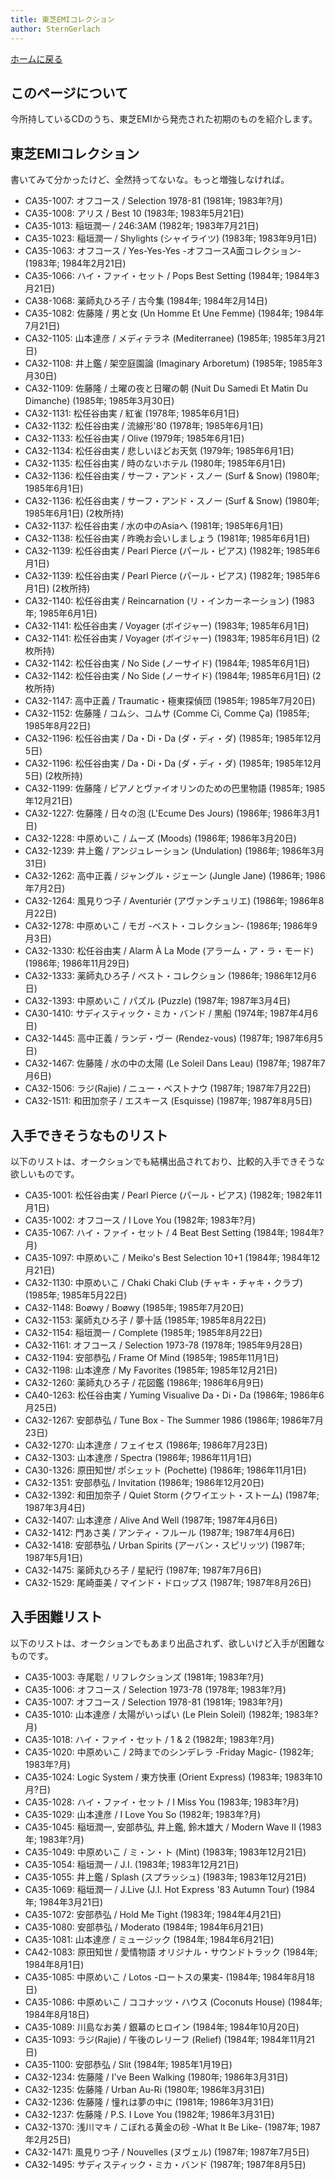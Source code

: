 ```yaml
---
title: 東芝EMIコレクション
author: SternGerlach
---
```


<!--
 pandoc -s --filter pandoc-crossref -M "crossrefYaml=./crossref_config.yaml" -f markdown -t html5 --mathjax --css ./style.css ./toshiba-emi.md > ./toshiba-emi.html
-->

[ホームに戻る](./index.html)

## このページについて

今所持しているCDのうち、東芝EMIから発売された初期のものを紹介します。

## 東芝EMIコレクション

書いてみて分かったけど、全然持ってないな。もっと増強しなければ。

* CA35-1007: オフコース / Selection 1978-81 (1981年; 1983年?月)
* CA35-1008: アリス / Best 10 (1983年; 1983年5月21日)
* CA35-1013: 稲垣潤一 / 246:3AM (1982年; 1983年7月21日)
* CA35-1023: 稲垣潤一 / Shylights (シャイライツ) (1983年; 1983年9月1日)
* CA35-1063: オフコース / Yes-Yes-Yes -オフコースA面コレクション- (1983年; 1984年2月21日)
* CA35-1066: ハイ・ファイ・セット / Pops Best Setting (1984年; 1984年3月21日)
* CA38-1068: 薬師丸ひろ子 / 古今集 (1984年; 1984年2月14日)
* CA35-1082: 佐藤隆 / 男と女 (Un Homme Et Une Femme) (1984年; 1984年7月21日)
* CA32-1105: 山本達彦 / メディテラネ (Mediterranee) (1985年; 1985年3月21日)
* CA32-1108: 井上鑑 / 架空庭園論 (Imaginary Arboretum) (1985年; 1985年3月30日)
* CA32-1109: 佐藤隆 / 土曜の夜と日曜の朝 (Nuit Du Samedi Et Matin Du Dimanche) (1985年; 1985年3月30日)
* CA32-1131: 松任谷由実 / 紅雀 (1978年; 1985年6月1日)
* CA32-1132: 松任谷由実 / 流線形'80 (1978年; 1985年6月1日)
* CA32-1133: 松任谷由実 / Olive (1979年; 1985年6月1日)
* CA32-1134: 松任谷由実 / 悲しいほどお天気 (1979年; 1985年6月1日)
* CA32-1135: 松任谷由実 / 時のないホテル (1980年; 1985年6月1日)
* CA32-1136: 松任谷由実 / サーフ・アンド・スノー (Surf & Snow) (1980年; 1985年6月1日)
* CA32-1136: 松任谷由実 / サーフ・アンド・スノー (Surf & Snow) (1980年; 1985年6月1日) (2枚所持)
* CA32-1137: 松任谷由実 / 水の中のAsiaへ (1981年; 1985年6月1日)
* CA32-1138: 松任谷由実 / 昨晩お会いしましょう (1981年; 1985年6月1日)
* CA32-1139: 松任谷由実 / Pearl Pierce (パール・ピアス) (1982年; 1985年6月1日)
* CA32-1139: 松任谷由実 / Pearl Pierce (パール・ピアス) (1982年; 1985年6月1日) (2枚所持)
* CA32-1140: 松任谷由実 / Reincarnation (リ・インカーネーション) (1983年; 1985年6月1日)
* CA32-1141: 松任谷由実 / Voyager (ボイジャー) (1983年; 1985年6月1日)
* CA32-1141: 松任谷由実 / Voyager (ボイジャー) (1983年; 1985年6月1日) (2枚所持)
* CA32-1142: 松任谷由実 / No Side (ノーサイド) (1984年; 1985年6月1日)
* CA32-1142: 松任谷由実 / No Side (ノーサイド) (1984年; 1985年6月1日) (2枚所持)
* CA32-1147: 高中正義 / Traumatic・極東探偵団 (1985年; 1985年7月20日)
* CA32-1152: 佐藤隆 / コムシ、コムサ (Comme Ci, Comme Ça) (1985年; 1985年8月22日)
* CA32-1196: 松任谷由実 / Da・Di・Da (ダ・ディ・ダ) (1985年; 1985年12月5日)
* CA32-1196: 松任谷由実 / Da・Di・Da (ダ・ディ・ダ) (1985年; 1985年12月5日) (2枚所持)
* CA32-1199: 佐藤隆 / ピアノとヴァイオリンのための巴里物語 (1985年; 1985年12月21日)
* CA32-1227: 佐藤隆 / 日々の泡 (L'Ecume Des Jours) (1986年; 1986年3月1日)
* CA32-1228: 中原めいこ / ムーズ (Moods) (1986年; 1986年3月20日)
* CA32-1239: 井上鑑 / アンジュレーション (Undulation) (1986年; 1986年3月31日)
* CA32-1262: 高中正義 / ジャングル・ジェーン (Jungle Jane) (1986年; 1986年7月2日)
* CA32-1264: 風見りつ子 / Aventuriér (アヴァンチュリエ) (1986年; 1986年8月22日)
* CA32-1278: 中原めいこ / モガ -ベスト・コレクション- (1986年; 1986年9月3日)
* CA32-1330: 松任谷由実 / Alarm À La Mode (アラーム・ア・ラ・モード) (1986年; 1986年11月29日)
* CA32-1333: 薬師丸ひろ子 / ベスト・コレクション (1986年; 1986年12月6日)
* CA32-1393: 中原めいこ / パズル (Puzzle) (1987年; 1987年3月4日)
* CA30-1410: サディスティック・ミカ・バンド / 黒船 (1974年; 1987年4月6日)
* CA32-1445: 高中正義 / ランデ・ヴー (Rendez-vous) (1987年; 1987年6月5日)
* CA32-1467: 佐藤隆 / 水の中の太陽 (Le Soleil Dans Leau) (1987年; 1987年7月6日)
* CA32-1506: ラジ(Rajie) / ニュー・ベストナウ (1987年; 1987年7月22日)
* CA32-1511: 和田加奈子 / エスキース (Esquisse) (1987年; 1987年8月5日)

## 入手できそうなものリスト

以下のリストは、オークションでも結構出品されており、比較的入手できそうな欲しいものです。

* CA35-1001: 松任谷由実 / Pearl Pierce (パール・ピアス) (1982年; 1982年11月1日)
* CA35-1002: オフコース / I Love You (1982年; 1983年?月)
* CA35-1067: ハイ・ファイ・セット / 4 Beat Best Setting (1984年; 1984年?月)
* CA35-1097: 中原めいこ / Meiko's Best Selection 10+1 (1984年; 1984年12月21日)
* CA32-1130: 中原めいこ / Chaki Chaki Club (チャキ・チャキ・クラブ) (1985年; 1985年5月22日)
* CA32-1148: Boøwy / Boøwy (1985年; 1985年7月20日)
* CA32-1153: 薬師丸ひろ子 / 夢十話 (1985年; 1985年8月22日)
* CA32-1154: 稲垣潤一 / Complete (1985年; 1985年8月22日)
* CA32-1161: オフコース / Selection 1973-78 (1978年; 1985年9月28日)
* CA32-1194: 安部恭弘 / Frame Of Mind (1985年; 1985年11月1日)
* CA32-1198: 山本達彦 / My Favorites (1985年; 1985年12月21日)
* CA32-1260: 薬師丸ひろ子 / 花図鑑 (1986年; 1986年6月9日)
* CA40-1263: 松任谷由実 / Yuming Visualive Da・Di・Da (1986年; 1986年6月25日)
* CA32-1267: 安部恭弘 / Tune Box - The Summer 1986 (1986年; 1986年7月23日)
* CA32-1270: 山本達彦 / フェイセス (1986年; 1986年7月23日)
* CA32-1303: 山本達彦 / Spectra (1986年; 1986年11月1日)
* CA30-1326: 原田知世/ ポシェット (Pochette) (1986年; 1986年11月1日)
* CA32-1351: 安部恭弘 / Invitation (1986年; 1986年12月20日)
* CA32-1392: 和田加奈子 / Quiet Storm (クワイエット・ストーム) (1987年; 1987年3月4日)
* CA32-1407: 山本達彦 / Alive And Well (1987年; 1987年4月6日)
* CA32-1412: 門あさ美 / アンティ・フルール (1987年; 1987年4月6日)
* CA32-1418: 安部恭弘 / Urban Spirits (アーバン・スピリッツ) (1987年; 1987年5月1日)
* CA32-1475: 薬師丸ひろ子 / 星紀行 (1987年; 1987年7月6日)
* CA32-1529: 尾崎亜美 / マインド・ドロップス (1987年; 1987年8月26日)

## 入手困難リスト

以下のリストは、オークションでもあまり出品されず、欲しいけど入手が困難なものです。

* CA35-1003: 寺尾聡 / リフレクションズ (1981年; 1983年?月)
* CA35-1006: オフコース / Selection 1973-78 (1978年; 1983年?月)
* CA35-1007: オフコース / Selection 1978-81 (1981年; 1983年?月)
* CA35-1010: 山本達彦 / 太陽がいっぱい (Le Plein Soleil) (1982年; 1983年?月)
* CA35-1018: ハイ・ファイ・セット / 1 & 2 (1982年; 1983年?月)
* CA35-1020: 中原めいこ / 2時までのシンデレラ -Friday Magic- (1982年; 1983年?月)
* CA35-1024: Logic System / 東方快車 (Orient Express) (1983年; 1983年10月?日)
* CA35-1028: ハイ・ファイ・セット / I Miss You (1983年; 1983年?月)
* CA35-1029: 山本達彦 / I Love You So (1982年; 1983年?月)
* CA35-1045: 稲垣潤一, 安部恭弘, 井上鑑, 鈴木雄大 / Modern Wave II (1983年; 1983年?月)
* CA35-1049: 中原めいこ / ミ・ン・ト (Mint) (1983年; 1983年12月21日)
* CA35-1054: 稲垣潤一 / J.I. (1983年; 1983年12月21日)
* CA35-1055: 井上鑑 / Splash (スプラッシュ) (1983年; 1983年12月21日)
* CA35-1069: 稲垣潤一 / J.Live (J.I. Hot Express '83 Autumn Tour) (1984年; 1984年3月21日)
* CA35-1072: 安部恭弘 / Hold Me Tight (1983年; 1984年4月21日)
* CA35-1080: 安部恭弘 / Moderato (1984年; 1984年6月21日)
* CA35-1081: 山本達彦 / ミュージック (1984年; 1984年6月21日)
* CA42-1083: 原田知世 / 愛情物語 オリジナル・サウンドトラック (1984年; 1984年8月1日)
* CA35-1085: 中原めいこ / Lotos -ロートスの果実- (1984年; 1984年8月18日)
* CA35-1086: 中原めいこ / ココナッツ・ハウス (Coconuts House) (1984年; 1984年8月18日)
* CA35-1089: 川島なお美 / 銀幕のヒロイン (1984年; 1984年10月20日)
* CA35-1093: ラジ(Rajie) / 午後のレリーフ (Relief) (1984年; 1984年11月21日)
* CA35-1100: 安部恭弘 / Slit (1984年; 1985年1月19日)
* CA32-1234: 佐藤隆 / I've Been Walking (1980年; 1986年3月31日)
* CA32-1235: 佐藤隆 / Urban Au-Ri (1980年; 1986年3月31日)
* CA32-1236: 佐藤隆 / 憧れは夢の中に (1981年; 1986年3月31日)
* CA32-1237: 佐藤隆 / P.S. I Love You (1982年; 1986年3月31日)
* CA32-1370: 浅川マキ / こぼれる黄金の砂 -What It Be Like- (1987年; 1987年2月25日)
* CA32-1471: 風見りつ子 / Nouvelles (ヌヴェル) (1987年; 1987年7月5日)
* CA32-1495: サディスティック・ミカ・バンド (1987年; 1987年8月5日)
